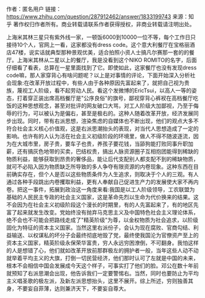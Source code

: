 作者：匿名用户
链接：https://www.zhihu.com/question/287912462/answer/1833199743
来源：知乎
著作权归作者所有。商业转载请联系作者获得授权，非商业转载请注明出处。

上海米其林三星只有紫外线一家，一顿饭6000到10000一位不等，每个工作日只接待10个人，官网上一看，这家都没有dress code。这个意大利餐厅在宝格丽酒店47楼，说实话就典型那种景观优美，适合拍照小资人士搞凡尔赛那一套的的餐厅。上海米其林从二星以上的餐厅，我是没看到这个NIKO ROMITO的名字，后面仔细看了看表，总算在一星里面找到了它。即使如此，这家餐厅也没有发现dress code嘛，那人家穿背心有啥问题呢？以上是对事情的评论，下面开始深入分析社会现象:在改革开放过程中，有些人由于各种原因先富起来了，就把自己视为贵族，蔑视工人阶级，看不起劳动人民。看这个发微博的EricTsui，以高人一等的姿态，打着穿正装出席高档餐厅是"公序良俗"的旗号，鄙视穿背心裤衩在高档餐厅吃饭的这种思想观念，甚至对批评的网友破口大骂，对工人阶级大加鄙视，乃至于侮辱的行为，可以被认为是偏右，甚至是极右的。这种人随着改革开放，经济发展同步出现。同时，带有右派思想，渲染焦虑的自媒体也不断出现，他们的观点大多不符合社会主义核心价值观，这是右派思潮抬头的表现，对当代人思想造成了一定的影响。也许有的人认为活在社会主义初级阶段的环境里，做人不得不随波逐流，因为在大城市里，房子贵，要车子也贵，养孩子要花钱，当舔狗能打败同事升职加薪，还有搞灰色地带的买卖，巴结权贵，搞出人脉资源圈子互相抱团能得到稀缺的物质利益，能够获取到昂贵的奢侈品，能让后代支配别人都支配不到的稀缺物质，就可不必陷入因为物质缺乏所导致的多人争夺有限资源的内卷现象。这种东西在目前确实存在，但个人是否以这些物质条件为人生追求，则取决于个人的三观。有人通过各种手段跳出内卷攫取利益，更有人奉献自己促进生产力的发展使大家不再内卷。把这一事件，拓展到政治这一角度来看:我国是以工人阶级领导，工农联盟为基础的人民民主专政的社会主义国家，这是革命先烈以生命为代价换来的结果。这不会因为在社会主义初级阶段这个漫长的时期里，有的人先富起来了，有的地区先富了起来就发生改变。党始终没有抛弃马克思主义及中国特色社会主义理论体系，绝不会也不可能会把路线走成了"精英阶级"为尊，以金权物质为社会追求，以阶级固化为特征的资本主义国家。当然这里右派份子，会认为现在腐败、官商勾结、利益输送、以权谋私的坏分子会最终彻底地毁了党，最终使我国沦为官僚资产至上的资本主义国家，精英阶级永保荣华富贵，穷人永远穷困潦倒，不可翻身。我怕这样的人是想错了心，他们就如改革开放前那群极左的拥护者一般，当年这些人动不动就举着平均主义的大旗，打倒一切民营经济，他们那时认可了左就是中国的未来，根本不会相信中国会发展成今天这个样子，可事实打了他们的脸。邓公在数十年前就预知了右派思潮会出现，他告诉我们一定要警惕右。当然，同时也要防止为平均主义唱圣歌的极左派，及新左派思想抬头，这里不展开。综上所述，穷则独善其身，不要妄自菲薄，达则兼济天下，不要妄自尊大。